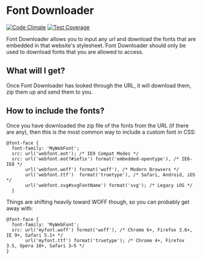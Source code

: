 Font Downloader
===============
[![Code Climate](https://codeclimate.com/github/alexpchin/fontdownloader/badges/gpa.svg)](https://codeclimate.com/github/alexpchin/fontdownloader) 
[![Test Coverage](https://codeclimate.com/github/alexpchin/fontdownloader/badges/coverage.svg)](https://codeclimate.com/github/alexpchin/fontdownloader)


Font Downloader allows you to input any url and download the fonts that are embedded in that website's stylesheet. Font Downloader should only be used to download fonts that you are allowed to access.

## What will I get?

Once Font Downloader has looked through the URL, it will download them, zip them up and send them to you. 

## How to include the fonts?
Once you have downloaded the zip file of the fonts from the URL (if there are any), then this is the most common way to include a custom font in CSS:

```
@font-face {
  font-family: 'MyWebFont';
  src: url('webfont.eot'); /* IE9 Compat Modes */
  src: url('webfont.eot?#iefix') format('embedded-opentype'), /* IE6-IE8 */
       url('webfont.woff') format('woff'), /* Modern Browsers */
       url('webfont.ttf')  format('truetype'), /* Safari, Android, iOS */
       url('webfont.svg#svgFontName') format('svg'); /* Legacy iOS */
  }
```

Things are shifting heavily toward WOFF though, so you can probably get away with:

```
@font-face {
  font-family: 'MyWebFont';
  src: url('myfont.woff') format('woff'), /* Chrome 6+, Firefox 3.6+, IE 9+, Safari 5.1+ */
       url('myfont.ttf') format('truetype'); /* Chrome 4+, Firefox 3.5, Opera 10+, Safari 3—5 */
}
```